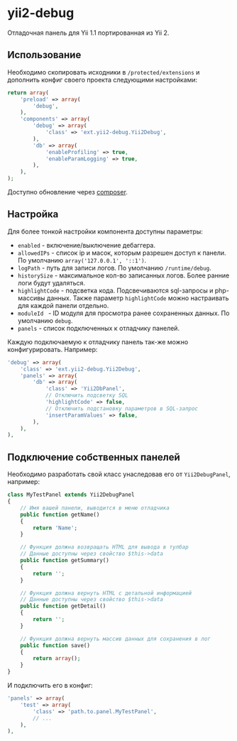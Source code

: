yii2-debug
==========

Отладочная панель для Yii 1.1 портированная из Yii 2.

Использование
-------------

Необходимо скопировать исходники в `/protected/extensions` и дополнить конфиг своего проекта следующими настройками:

```php
return array(
    'preload' => array(
        'debug',
    ),
    'components' => array(
        'debug' => array(
            'class' => 'ext.yii2-debug.Yii2Debug',
        ),
        'db' => array(
            'enableProfiling' => true,
            'enableParamLogging' => true,
        ),
    ),
);
```

Доступно обновление через [composer](https://packagist.org/packages/zhuravljov/yii2-debug).

Настройка
---------

Для более тонкой настройки компонента доступны параметры:

- `enabled` - включение/выключение дебаггера.
- `allowedIPs` - список ip и масок, которым разрешен доступ к панели. По умолчанию `array('127.0.0.1', '::1')`.
- `logPath` - путь для записи логов. По умолчанию `/runtime/debug`.
- `historySize` - максимальное кол-во записанных логов. Более ранние логи будут удаляться.
- `highlightCode` - подсветка кода. Подсвечиваются sql-запросы и php-массивы данных. Также параметр `highlightCode` можно настраивать для каждой панели отдельно.
- `moduleId ` - ID модуля для просмотра ранее сохраненных данных. По умолчанию `debug`.
- `panels` - список подключенных к отладчику панелей.

Каждую подключаемую к отладчику панель так-же можно конфигурировать. Например:

```php
'debug' => array(
    'class' => 'ext.yii2-debug.Yii2Debug',
    'panels' => array(
        'db' => array(
            'class' => 'Yii2DbPanel',
            // Отключить подсветку SQL
            'highlightCode' => false,
            // Отключить подстановку параметров в SQL-запрос
            'insertParamValues' => false,
        ),
    ),
),
```

Подключение собственных панелей
-------------------------------

Необходимо разработать свой класс унаследовав его от `Yii2DebugPanel`, например:

```php
class MyTestPanel extends Yii2DebugPanel
{
    // Имя вашей панели, выводится в меню отладчика
    public function getName()
    {
        return 'Name';
    }

    // Функция должна возвращать HTML для вывода в тулбар
    // Данные доступны через свойство $this->data
    public function getSummary()
    {
        return '';
    }

    // Функция должна вернуть HTML с детальной информацией
    // Данные доступны через свойство $this->data
    public function getDetail()
    {
        return '';
    }

    // Функция должна вернуть массив данных для сохранения в лог
    public function save()
    {
        return array();
    }
}
```

И подключить его в конфиг:

```php
'panels' => array(
    'test' => array(
        'class' => 'path.to.panel.MyTestPanel',
        // ...
    ),
),
```
